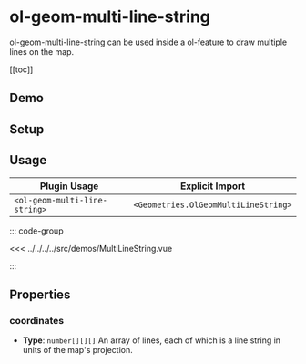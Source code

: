# ol-geom-multi-line-string

ol-geom-multi-line-string can be used inside a ol-feature to draw multiple lines on the map.

[[toc]]

## Demo

<script setup>
import MultiLineString from "@demos/MultiLineString.vue"
</script>
<ClientOnly>
<MultiLineString />
</ClientOnly>

## Setup

<!--@include: ../../geometries.plugin.md-->

## Usage

| Plugin Usage                  |           Explicit Import            |
| ----------------------------- | :----------------------------------: |
| `<ol-geom-multi-line-string>` | `<Geometries.OlGeomMultiLineString>` |

::: code-group

<<< ../../../../src/demos/MultiLineString.vue

:::

## Properties

### coordinates

- **Type**: `number[][][]`
  An array of lines, each of which is a line string in units of the map's projection.
